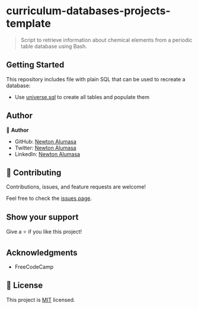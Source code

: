 # curriculum-databases-projects-template

> Script to retrieve information about chemical elements from a periodic table database using Bash.


## Getting Started

This repository includes file with plain SQL that can be used to recreate a database:

- Use [universe.sql](./periodic_table.sql) to create all tables and populate them

## Author

👤 **Author**

- GitHub: [Newton Alumasa](https://github.com/altontonn)
- Twitter: [Newton Alumasa](https://twitter.com/AlumasaNewton)
- LinkedIn: [Newton Alumasa](https://www.linkedin.com/in/newton-alumasa/)

## 🤝 Contributing

Contributions, issues, and feature requests are welcome!

Feel free to check the [issues page](https://github.com/altontonn/periodic-table/issues).

## Show your support

Give a ⭐️ if you like this project!

## Acknowledgments

- FreeCodeCamp

## 📝 License

This project is [MIT](https://github.com/altontonn/celestial-bodies/blob/main/LICENSE) licensed.
